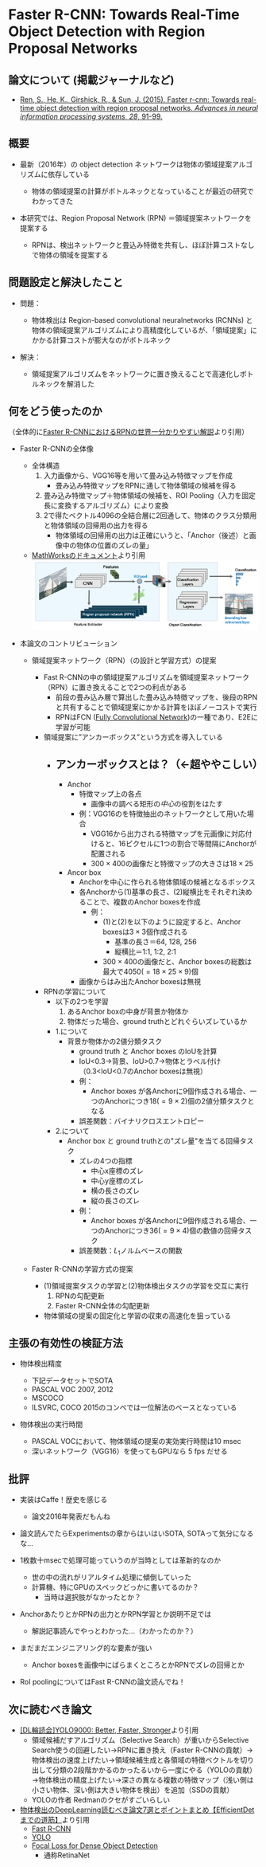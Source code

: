 # Faster R-CNN: Towards Real-Time Object Detection with Region Proposal Networks

## 論文について (掲載ジャーナルなど)
- [Ren, S., He, K., Girshick, R., &  Sun, J. (2015). Faster r-cnn: Towards real-time object detection with  region proposal networks. *Advances in neural information processing systems*, *28*, 91-99.](https://arxiv.org/pdf/1506.01497.pdf)

## 概要
- 最新（2016年）の object detection ネットワークは物体の領域提案アルゴリズムに依存している
  - 物体の領域提案の計算がボトルネックとなっていることが最近の研究でわかってきた

- 本研究では、Region Proposal Network (RPN) ＝領域提案ネットワークを提案する
  - RPNは、検出ネットワークと畳込み特徴を共有し、ほぼ計算コストなしで物体の領域を提案する


## 問題設定と解決したこと
- 問題：
  - 物体検出は Region-based convolutional neuralnetworks (RCNNs) と物体の領域提案アルゴリズムにより高精度化しているが、「領域提案」にかかる計算コストが膨大なのがボトルネック

- 解決：
  - 領域提案アルゴリズムをネットワークに置き換えることで高速化しボトルネックを解消した


## 何をどう使ったのか

（全体的に[Faster R-CNNにおけるRPNの世界一分かりやすい解説](https://medium.com/lsc-psd/faster-r-cnn%E3%81%AB%E3%81%8A%E3%81%91%E3%82%8Brpn%E3%81%AE%E4%B8%96%E7%95%8C%E4%B8%80%E5%88%86%E3%81%8B%E3%82%8A%E3%82%84%E3%81%99%E3%81%84%E8%A7%A3%E8%AA%AC-dfc0c293cb69)より引用）

- Faster R-CNNの全体像
  - 全体構造
    1. 入力画像から、VGG16等を用いて畳み込み特徴マップを作成
       - 畳み込み特徴マップをRPNに通して物体領域の候補を得る
    2. 畳み込み特徴マップ＋物体領域の候補を、ROI Pooling（入力を固定長に変換するアルゴリズム）により変換
    3. 2で得たベクトル4096の全結合層に2回通して、物体のクラス分類用と物体領域の回帰用の出力を得る
       - 物体領域の回帰用の出力は正確にいうと、「Anchor（後述）と画像中の物体の位置のズレの量」
  - [MathWorksのドキュメント](https://jp.mathworks.com/help/vision/ug/getting-started-with-r-cnn-fast-r-cnn-and-faster-r-cnn.html)より引用<img src="../picture/Faster R-CNNの概要.png" alt="Faster R-CNNの概要" style="zoom:110%;" />

- 本論文のコントリビューション

  - 領域提案ネットワーク（RPN）（の設計と学習方式）の提案
    - Fast R-CNNの中の領域提案アルゴリズムを領域提案ネットワーク（RPN）に置き換えることで2つの利点がある
      - 前段の畳み込み層で算出した畳み込み特徴マップを、後段のRPNと共有することで領域提案にかかる計算をほぼノーコストで実行
      - RPNはFCN ([Fully Convolutional Network](https://arxiv.org/abs/1411.4038))の一種であり、E2Eに学習が可能
    - 領域提案に”アンカーボックス”という方式を導入している
      - アンカーボックスとは？（←超ややこしい）
        - 
        - Anchor
          - 特徴マップ上の各点
            - 画像中の調べる矩形の*中心*の役割をはたす
          - 例：VGG16のを特徴抽出のネットワークとして用いた場合
            - VGG16から出力される特徴マップを元画像に対応付けると、16ピクセルに1つの割合で等間隔にAnchorが配置される
            - $300\times400$の画像だと特徴マップの大きさは$18\times25$
        - Ancor box
          - Anchorを中心に作られる物体領域の候補となるボックス
          - 各Anchorから(1)基準の長さ、(2)縦横比をそれぞれ決めることで、複数のAnchor boxesを作成
            - 例：
              - (1)と(2)を以下のように設定すると、Anchor boxesは$3\times3$個作成される
                - 基準の長さ＝64, 128, 256
                - 縦横比＝1:1, 1:2, 2:1
              - $300\times400$の画像だと、Anchor boxesの総数は最大で$4050(=18\times25\times9)$個
          - 画像からはみ出たAnchor boxesは無視
    - RPNの学習について
      - 以下の2つを学習
        1. あるAnchor boxの中身が背景か物体か
        2. 物体だった場合、ground truthとどれぐらいズレているか
      - 1.について
        - 背景か物体かの2値分類タスク
          - ground truth と Anchor boxes のIoUを計算
          - IoU<0.3→背景、IoU>0.7→物体とラベル付け（0.3<IoU<0.7のAnchor boxesは無視）
          - 例：
            - Anchor boxes が各Anchorに9個作成される場合、一つのAnchorにつき$18(=9\times2)$個の2値分類タスクとなる
          - 誤差関数：バイナリクロスエントロピー
      - 2.について
        - Anchor box と ground truthとの"ズレ量"を当てる回帰タスク
          - ズレの4つの指標
            - 中心x座標のズレ
            - 中心y座標のズレ
            - 横の長さのズレ
            - 縦の長さのズレ
          - 例：
            - Anchor boxes が各Anchorに9個作成される場合、一つのAnchorにつき$36(=9\times4)$個の数値の回帰タスク
          - 誤差関数：$L_1$ノルムベースの関数

  - Faster R-CNNの学習方式の提案
    - (1)領域提案タスクの学習と(2)物体検出タスクの学習を交互に実行
      1. RPNの勾配更新
      2. Faster R-CNN全体の勾配更新
    - 物体領域の提案の固定化と学習の収束の高速化を狙っている

## 主張の有効性の検証方法
- 物体検出精度
  - 下記データセットでSOTA
  - PASCAL VOC 2007, 2012
  - MSCOCO
  - ILSVRC, COCO 2015のコンペでは一位解法のベースとなっている

- 物体検出の実行時間
  - PASCAL VOCにおいて、物体領域の提案の実効実行時間は10 msec
  - 深いネットワーク（VGG16）を使ってもGPUなら 5 fps だせる


## 批評
- 実装はCaffe！歴史を感じる
  - 論文2016年発表だもんね
- 論文読んでたらExperimentsの章からはいはいSOTA, SOTAって気分になるな…
- 1枚数十msecで処理可能っていうのが当時としては革新的なのか
  - 世の中の流れがリアルタイム処理に傾倒していった
  - 計算機、特にGPUのスペックどっかに書いてるのか？
    - 当時は選択肢がなかったとか？
- AnchorあたりとかRPNの出力とかRPN学習とか説明不足では
  - 解説記事読んでやっとわかった…（わかったのか？）

- まだまだエンジニアリング的な要素が強い
  - Anchor boxesを画像中にばらまくところとかRPNでズレの回帰とか
- RoI poolingについてはFast R-CNNの論文読んでね！

## 次に読むべき論文

- [[DL輪読会]YOLO9000: Better, Faster, Stronger](https://www.slideshare.net/DeepLearningJP2016/dl-reading-paper20170804pdf)より引用
  - 領域候補だすアルゴリズム（Selective Search）が重いからSelective Search使うの回避したい→RPNに置き換え（Faster R-CNNの貢献）→物体検出の速度上げたい→領域候補生成と各領域の特徴ベクトルを切り出して分類の2段階かかるのかったるいから一度にやる（YOLOの貢献）→物体検出の精度上げたい→深さの異なる複数の特徴マップ（浅い側は小さい物体、深い側は大きい物体を検出）を追加（SSDの貢献）
  - YOLOの作者 Redmanのクセがすごいらしい
- [物体検出のDeepLearning読むべき論文7選とポイントまとめ【EfficientDetまでの道筋】](https://qiita.com/kazukiii/items/f5a35450a8dd02d3a266)より引用
  - [Fast R-CNN](https://arxiv.org/abs/1504.08083)
  - [YOLO](https://arxiv.org/pdf/1506.02640.pdf)
  - [Focal Loss for Dense Object Detection](https://arxiv.org/pdf/1708.02002.pdf)
    - 通称RetinaNet
